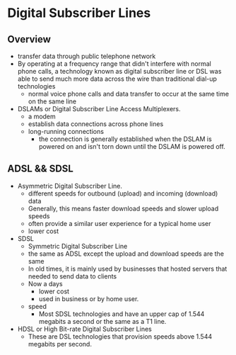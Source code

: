 # Digital Subscriber Lines


## Overview
* transfer data through public telephone network
* By operating at a frequency range that didn't interfere with normal phone calls, a technology known as digital subscriber line or DSL was able to send much more data across the wire than traditional dial-up technologies
  * normal voice phone calls and data transfer to occur at the same time on the same line
* DSLAMs or Digital Subscriber Line Access Multiplexers.
  * a modem
  * establish data connections across phone lines
  * long-running connections
    * the connection is generally established when the DSLAM is powered on and isn't torn down until the DSLAM is powered off.



## ADSL && SDSL
* Asymmetric Digital Subscriber Line.
  * different speeds for outbound (upload) and incoming (download) data
  * Generally, this means faster download speeds and slower upload speeds
  * often provide a similar user experience for a typical home user
  * lower cost
* SDSL
  * Symmetric Digital Subscriber Line
  * the same as ADSL except the upload and download speeds are the same
  * In old times, it is mainly used by businesses that hosted servers that needed to send data to clients
  * Now a days
    * lower cost
    * used in business or by home user.
  * speed
    * Most SDSL technologies and have an upper cap of 1.544 megabits a second or the same as a T1 line.
* HDSL or High Bit-rate Digital Subscriber Lines
  * These are DSL technologies that provision speeds above 1.544 megabits per second.

